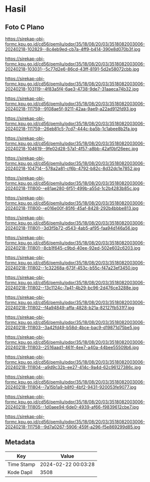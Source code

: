 # Hasil

## Foto C Plano

https://sirekap-obj-formc.kpu.go.id/cd56/pemilu/pdpr/35/18/08/20/03/3518082003006-20240218-102829--8c4eb9ed-cb7a-4ff9-b414-390e8d070b3f.jpg

https://sirekap-obj-formc.kpu.go.id/cd56/pemilu/pdpr/35/18/08/20/03/3518082003006-20240218-103031--5c77d2e6-86cd-43ff-8191-5d2e58072cbb.jpg

https://sirekap-obj-formc.kpu.go.id/cd56/pemilu/pdpr/35/18/08/20/03/3518082003006-20240218-103119--4f83a5f4-6ae3-4738-9de7-31aaeca74b32.jpg

https://sirekap-obj-formc.kpu.go.id/cd56/pemilu/pdpr/35/18/08/20/03/3518082003006-20240218-111759--9108ae5f-9211-42aa-9ae9-a22ad912fd93.jpg

https://sirekap-obj-formc.kpu.go.id/cd56/pemilu/pdpr/35/18/08/20/03/3518082003006-20240218-111759--26eb81c5-7cd7-444c-ba5b-1c1abee8b2fa.jpg

https://sirekap-obj-formc.kpu.go.id/cd56/pemilu/pdpr/35/18/08/20/03/3518082003006-20240218-104619--9fe02d28-57a1-4f57-a8bb-42af0bf26eec.jpg

https://sirekap-obj-formc.kpu.go.id/cd56/pemilu/pdpr/35/18/08/20/03/3518082003006-20240218-104714--578a2a81-cf6b-4792-b82c-8d32dc1e7852.jpg

https://sirekap-obj-formc.kpu.go.id/cd56/pemilu/pdpr/35/18/08/20/03/3518082003006-20240218-111800--e81ae280-6f51-499b-a55d-1c2b4283b85c.jpg

https://sirekap-obj-formc.kpu.go.id/cd56/pemilu/pdpr/35/18/08/20/03/3518082003006-20240218-111800--e016e00f-85f6-45af-8428-292b4bbbe813.jpg

https://sirekap-obj-formc.kpu.go.id/cd56/pemilu/pdpr/35/18/08/20/03/3518082003006-20240218-111801--3d3f5b72-d543-4ab5-af95-faa94d146a56.jpg

https://sirekap-obj-formc.kpu.go.id/cd56/pemilu/pdpr/35/18/08/20/03/3518082003006-20240218-111801--8cb1f645-c9bd-40ee-92ed-502e602c6203.jpg

https://sirekap-obj-formc.kpu.go.id/cd56/pemilu/pdpr/35/18/08/20/03/3518082003006-20240218-111802--1c32268a-673f-453c-b55c-f47a23ef3450.jpg

https://sirekap-obj-formc.kpu.go.id/cd56/pemilu/pdpr/35/18/08/20/03/3518082003006-20240218-111802--13c1124c-7a41-4b29-bc96-2d476ce3288e.jpg

https://sirekap-obj-formc.kpu.go.id/cd56/pemilu/pdpr/35/18/08/20/03/3518082003006-20240218-111802--f4a94849-affa-4828-b21a-82127fb531f7.jpg

https://sirekap-obj-formc.kpu.go.id/cd56/pemilu/pdpr/35/18/08/20/03/3518082003006-20240218-111803--3a42fd49-b58d-4bce-bac9-d19871d75be5.jpg

https://sirekap-obj-formc.kpu.go.id/cd56/pemilu/pdpr/35/18/08/20/03/3518082003006-20240218-111803--2516aad1-461f-4ee7-a40a-44bee55509b6.jpg

https://sirekap-obj-formc.kpu.go.id/cd56/pemilu/pdpr/35/18/08/20/03/3518082003006-20240218-111804--a9d9c32b-ee27-414c-9a4d-62c96127386c.jpg

https://sirekap-obj-formc.kpu.go.id/cd56/pemilu/pdpr/35/18/08/20/03/3518082003006-20240218-111804--7a15b1a9-b8f0-4bf2-9431-920053fe9077.jpg

https://sirekap-obj-formc.kpu.go.id/cd56/pemilu/pdpr/35/18/08/20/03/3518082003006-20240218-111805--1d0aee94-6de0-4939-af66-f9839612cbe7.jpg

https://sirekap-obj-formc.kpu.go.id/cd56/pemilu/pdpr/35/18/08/20/03/3518082003006-20240218-111758--9d7a0267-5906-459f-a296-f5e869299d85.jpg


## Metadata

| Key        | Value               |
| ---------- | ------------------- |
| Time Stamp | 2024-02-22 00:03:28 |
| Kode Dapil | 3508                |



